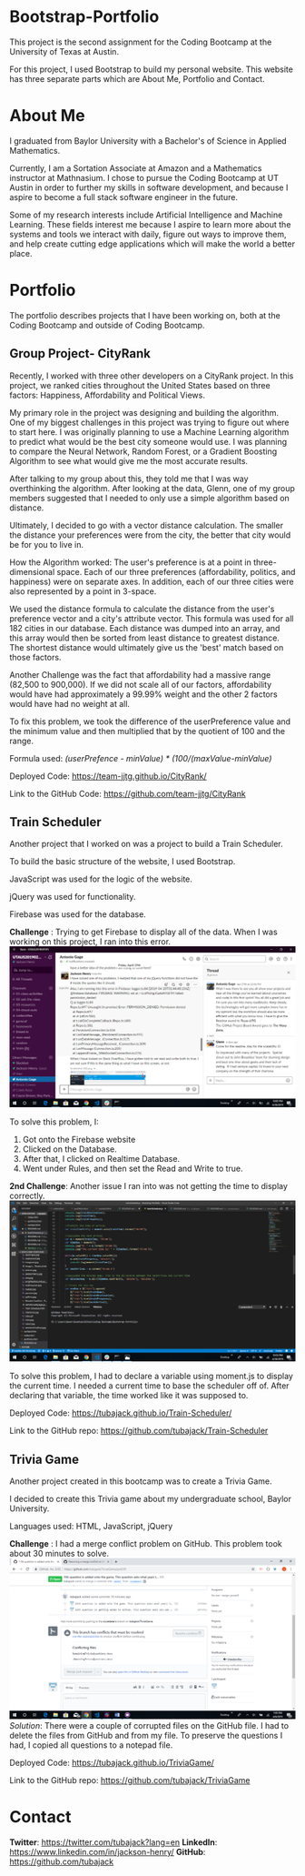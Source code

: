 # Bootstrap-Portfolio

This project is the second assignment for the Coding Bootcamp at the University of Texas at Austin.

For this project, I used Bootstrap to build my personal website. This website has three separate parts which are About Me, Portfolio and Contact.

# About Me
I graduated from Baylor University with a Bachelor's of Science in Applied Mathematics. 

Currently, I am a Sortation Associate at Amazon and a Mathematics instructor at Mathnasium. 
I chose to pursue the Coding Bootcamp at UT Austin in order to further my skills in software development, and because I aspire 
to become a full stack software engineer in the future. 

Some of my research interests include Artificial Intelligence and Machine Learning. These fields interest me because I aspire to learn more about the systems and tools we interact with daily, figure out ways to improve them, and help create cutting edge applications which will make the world a better place. 

# Portfolio
The portfolio describes projects that I have been working on, both at the Coding Bootcamp and outside of Coding Bootcamp. 

## Group Project- CityRank
Recently, I worked with three other developers on a CityRank project. 
In this project, we ranked cities throughout the United States based on three factors: Happiness, Affordability and Political Views. 

My primary role in the project was designing and building the algorithm. 
One of my biggest challenges in this project was trying to figure out where to start here. I was originally planning to use a Machine Learning algorithm to predict what would be the best city someone would use. I was planning to compare the Neural Network, Random Forest, or a Gradient Boosting Algorithm to see what would give me the most accurate results. 

After talking to my group about this, they told me that I was way overthinking the algorithm. After looking at the data, Glenn, one of my group members suggested that I needed to only use a simple algorithm based on distance. 

Ultimately, I decided to go with a vector distance calculation. The smaller the distance your preferences were from the city, the better that city would be for you to live in. 

How the Algorithm worked: The user's preference is at a point in three-dimensional space. Each of our three preferences (affordability, politics, and happiness) were on separate axes. In addition, each of our three cities were also represented by a point in 3-space. 

We used the distance formula to calculate the distance from the user's preference vector and a city's attribute vector. 
This formula was used for all 182 cities in our database. 
Each distance was dumped into an array, and this array would then be sorted from least distance to greatest distance. 
The shortest distance would ultimately give us the 'best' match based on those factors. 

Another Challenge was the fact that affordability had a massive range (82,500 to 900,000). If we did not scale all of our factors, affordability would have had approximately a 99.99% weight and the other 2 factors would have had no weight at all. 

To fix this problem, we took the difference of the userPreference value and the minimum value and then multiplied that by the quotient of 100 and the range. 

Formula used: *(userPrefence - minValue) * (100/(maxValue-minValue)*

Deployed Code: https://team-jjtg.github.io/CityRank/

Link to the GitHub Code: https://github.com/team-jjtg/CityRank

## Train Scheduler
Another project that I worked on was a project to build a Train Scheduler. 

To build the basic structure of the website, I used Bootstrap. 

JavaScript was used for the logic of the website. 

jQuery was used for functionality. 

Firebase was used for the database. 

**Challenge** : Trying to get Firebase to display all of the data. 
When I was working on this project, I ran into this error. 
![alt text](images/TrainError.jpg)

To solve this problem, I: 
1. Got onto the Firebase website
2. Clicked on the Database. 
3. After that, I clicked on Realtime Database. 
4. Went under Rules, and then set the Read and Write to true. 

**2nd Challenge**: Another issue I ran into was not getting the time to display correctly.
![alt text](images/SolvedCode.png)

To solve this problem, I had to declare a variable using moment.js to display the current time. 
I needed a current time to base the scheduler off of. 
After declaring that variable, the time worked like it was supposed to.

Deployed Code: https://tubajack.github.io/Train-Scheduler/

Link to the GitHub repo: https://github.com/tubajack/Train-Scheduler

## Trivia Game
Another project created in this bootcamp was to create a Trivia Game. 

I decided to create this Trivia game about my undergraduate school, Baylor University. 

Languages used: HTML, JavaScript, jQuery

**Challenge** : I had a merge conflict problem on GitHub. 
This problem took about 30 minutes to solve. 
![alt text](images/TriviaGameChallenge.png)
*Solution*: There were a couple of corrupted files on the GitHub file. I had to delete the files from GitHub and from my file. 
To preserve the questions I had, I copied all questions to a notepad file. 


Deployed Code: https://tubajack.github.io/TriviaGame/

Link to the GitHub repo: https://github.com/tubajack/TriviaGame

# Contact

**Twitter**: https://twitter.com/tubajack?lang=en
**LinkedIn**: https://www.linkedin.com/in/jackson-henry/
**GitHub**: https://github.com/tubajack

